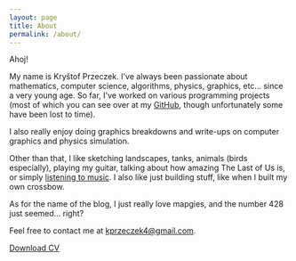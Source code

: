 ```yaml
---
layout: page
title: About
permalink: /about/
---
```


Ahoj!

My name is Kryštof Przeczek. I've always been passionate about mathematics, computer science, algorithms, physics, graphics, etc... since a very young age. So far, I've worked on various programming projects (most of which you can see over at my [GitHub](https://github.com/kryzp), though unfortunately some have been lost to time).

I also really enjoy doing graphics breakdowns and write-ups on computer graphics and physics simulation.

Other than that, I like sketching landscapes, tanks, animals (birds especially), playing my guitar, talking about how amazing The Last of Us is, or simply [listening to music](favourite-music.md). I also like just building stuff, like when I built my own crossbow.

As for the name of the blog, I just really love mapgies, and the number 428 just seemed... right?

Feel free to contact me at <a href="mailto:kprzeczek4@gmail.com">kprzeczek4@gmail.com</a>.

<a href="{{ '/assets/cv.pdf' | relative_url }}" download>Download CV</a>

